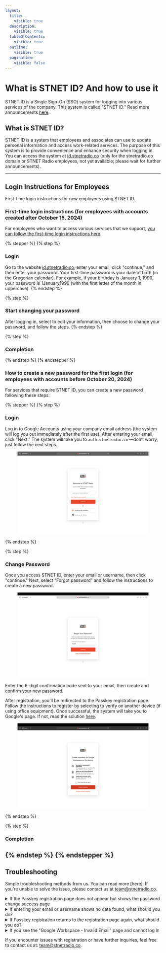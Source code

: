 ```yaml
---
layout:
  title:
    visible: true
  description:
    visible: true
  tableOfContents:
    visible: true
  outline:
    visible: true
  pagination:
    visible: false
---
```


# What is STNET ID? And how to use it

STNET ID is a Single Sign-On (SSO) system for logging into various services of the company. This system is called "STNET ID." Read more announcements [here](/stnetid/movetostnetid.md).

## What is STNET ID?

STNET ID is a system that employees and associates can use to update personal information and access work-related services. The purpose of this system is to provide convenience and enhance security when logging in. You can access the system at [id.stnetradio.co](https://id.stnetradio.co) (only for the stnetradio.co domain or STNET Radio employees, not yet available; please wait for further announcements).

---

## Login Instructions for Employees

First-time login instructions for new employees using STNET ID.

### First-time login instructions (for employees with accounts created after October 15, 2024)

For employees who want to access various services that we support, [you can follow the first-time login instructions here](/stnetid/service.md).

{% stepper %}
{% step %}
### Login

Go to the website [id.stnetradio.co](https://id.stnetradio.co), enter your email, click "continue," and then enter your password. Your first-time password is your date of birth (in the Gregorian calendar). For example, if your birthday is January 1, 1990, your password is 1January1990 (with the first letter of the month in uppercase).
{% endstep %}

{% step %}
### Start changing your password

After logging in, select to edit your information, then choose to change your password, and follow the steps.
{% endstep %}

{% step %}
### Completion

{% endstep %}
{% endstepper %}

### How to create a new password for the first login (for employees with accounts before October 20, 2024)

For services that require STNET ID, you can create a new password following these steps:

{% stepper %}
{% step %}
### Login

Log in to Google Accounts using your company email address (the system will log you out immediately after the first use). After entering your email, click "Next." The system will take you to `auth.stnetradio.co` —don’t worry, just follow the next steps.

<figure><img src="../.gitbook/assets/STNETID-LoginPage.png" alt="STNET ID Login Page"><figcaption></figcaption></figure>
{% endstep %}

{% step %}
### Change Password

Once you access STNET ID, enter your email or username, then click "continue." Next, select “Forgot password” and follow the instructions to create a new password.

<figure><img src="../.gitbook/assets/STNETID-ResetPage.png" alt=""><figcaption></figcaption></figure>

Enter the 6-digit confirmation code sent to your email, then create and confirm your new password.

After registration, you'll be redirected to the Passkey registration page. Follow the instructions to register by selecting to verify on another device (if using office equipment). Once successful, the system will take you to Google's page. If not, read the solution [here](#if-the-passkey-registration-page-does-not-appear-but-shows-the-password-change-success-page).

<figure><img src="../.gitbook/assets/STNETID-Passkey.png" alt="Passkey Registration Page"><figcaption></figcaption></figure>
{% endstep %}

{% step %}
### Completion

{% endstep %}
{% endstepper %}
---

## Troubleshooting

Simple troubleshooting methods from us. You can read more [here]. If you're unable to solve the issue, please contact us at [team@stnetradio.co](mailto:team@stnetradio.co).

<details>

<summary>If the Passkey registration page does not appear but shows the password change success page</summary>

If you have created a password but do not see the Passkey registration page, follow these steps:

### 1. Return to the Google Account login page

You need to return to the main Google Account page to log in again.

### 2. Log in again

You need to log in again using your @stnetradio.co or @team.stnetradio.co email address to log in using STNET ID.

### 3. Log in to STNET ID

The system will then redirect you to STNET ID. Enter your email and the newly created password, then click "continue." The system will take you to the Passkey creation page.

### 4. Create a Passkey

You will be able to create a new Passkey. Choose to create a Passkey and continue by verifying on another device (if using office equipment).

  - If you choose not to create a Passkey, you can still use your account. However, when logging in again, you will not be able to use Face ID, Touch ID, or physical authentication for login. You will need to enter your password instead.
  - If unable to log in due to incorrect email, username, or password, please check to ensure correctness. If the email or username is correct, select "Forgot password" and follow the steps again.

After successful Passkey registration, the system will take you to Google's page. If not, read the solution [here](#if-passkey-registration-returns-to-the-registration-page-again-what-should-you-do).

</details>

<details>

<summary>If entering your email or username shows no data found, what should you do?</summary>

If you encounter this issue, you will need to contact us immediately to update the information. Contact us at [team@stnetradio.co](mailto:team@stnetradio.co) or submit a request at [request.stnetradio.co](https://request.stnetradio.co), select "Request to update information from the database."

</details>

<details>

<summary>If Passkey registration returns to the registration page again, what should you do?</summary>

If you face this issue, you can solve it as follows:

### 1. Close the registration page

Please close the registration page and go to [google.com](https://google.com) again to log in.

### 2. Log in

Log in again by entering your @stnetradio or @team.stnetradio.co email address. The system will take you to **STNET ID**.

### 3. Continue with the Passkey

Once on this page, select to continue with the Passkey. If the “Continue with Passkey” button does not appear, click on the email field, and the system will show the option to log in using a Passkey via your operating system. If not found, you can check the supported operating systems and devices [here](/stnetid/passkeysupported.md).

### 4. Completion


</details>

<details>

<summary>If you see the "Google Workspace - Invalid Email" page and cannot log in</summary>

We have a simple solution: go to [help.stnetradio.co/logout](https://help.stnetradio.co/logout) on the website where the message appears, then log in as usual using your email or Passkey instead.

{% embed url="https://www.youtube.com/watch?v=ELoW080BNP0" %}

</details>

If you encounter issues with registration or have further inquiries, feel free to contact us at: [team@stnetradio.co](mailto:team@stnetradio.co).